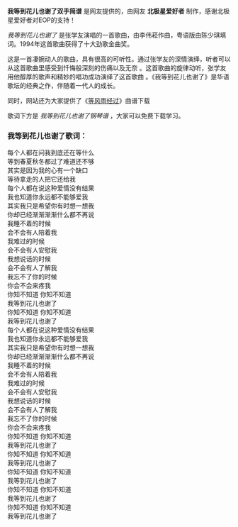 

**我等到花儿也谢了双手简谱** 是网友提供的，由网友 **北极星爱好者** 制作，感谢北极星爱好者对EOP的支持！

_我等到花儿也谢了_ 是张学友演唱的一首歌曲，由李伟菘作曲，粤语版由陈少琪填词。1994年这首歌曲获得了十大劲歌金曲奖。

这是一首凄婉动人的歌曲，具有很高的可听性。通过张学友的深情演绎，听者可以从这首歌曲里感受到忏悔般深刻的伤痛以及无奈
。这首歌曲的旋律动听，张学友用他醇厚的歌声和精妙的唱功成功演绎了这首歌曲 。《我等到花儿也谢了》是华语歌坛的经典之作，伴随着一代人的成长。

同时，网站还为大家提供了《[等风雨经过](Music-11292-等风雨经过-张学友周杰伦新歌刷屏网络听到第一句歌词就想哭.html
"等风雨经过")》曲谱下载

歌词下方是 _我等到花儿也谢了钢琴谱_ ，大家可以免费下载学习。

### 我等到花儿也谢了歌词：

每个人都在问我到底还在等什么  
等到春夏秋冬都过了难道还不够  
其实是因为我的心有一个缺口  
等待拿走的人把它还给我  
每个人都在说这种爱情没有结果  
我也知道你永远都不能够爱我  
其实我只是希望你有时想一想我  
你却已经渐渐渐渐什么都不再说  
我睡不着的时候  
会不会有人陪着我  
我难过的时候  
会不会有人安慰我  
我想说话的时候  
会不会有人了解我  
我忘不了你的时候  
你会不会来疼我  
你知不知道 你知不知道  
我等到花儿也谢了  
你知不知道 你知不知道  
我等到花儿也谢了  
每个人都在说这种爱情没有结果  
我也知道你永远都不能够爱我  
其实我只是希望你有时想一想我  
你却已经渐渐渐渐什么都不再说  
我睡不着的时候  
会不会有人陪着我  
我难过的时候  
会不会有人安慰我  
我想说话的时候  
会不会有人了解我  
我忘不了你的时候  
你会不会来疼我  
你知不知道 你知不知道  
我等到花儿也谢了  
你知不知道 你知不知道  
我等到花儿也谢了  
你知不知道 你知不知道  
我等到花儿也谢了  
你知不知道 你知不知道  
我等到花儿也谢了  
你知不知道 你知不知道  
我等到花儿也谢了

